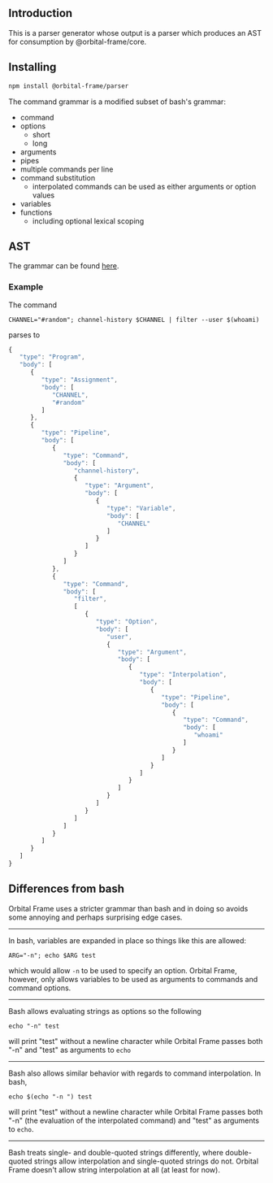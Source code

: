 ## Introduction
This is a parser generator whose output is a parser which produces an AST for
consumption by @orbital-frame/core.

## Installing
```sh
npm install @orbital-frame/parser
```

The command grammar is a modified subset of bash's grammar:
  - command
  - options
    - short
    - long
  - arguments
  - pipes
  - multiple commands per line
  - command substitution
    - interpolated commands can be used as either arguments or option values
  - variables
  - functions
    - including optional lexical scoping

## AST
The grammar can be found [here](./src/grammar/unix.pegjs).

### Example
The command
```
CHANNEL="#random"; channel-history $CHANNEL | filter --user $(whoami)
```
parses to
```js
{
   "type": "Program",
   "body": [
      {
         "type": "Assignment",
         "body": [
            "CHANNEL",
            "#random"
         ]
      },
      {
         "type": "Pipeline",
         "body": [
            {
               "type": "Command",
               "body": [
                  "channel-history",
                  {
                     "type": "Argument",
                     "body": [
                        {
                           "type": "Variable",
                           "body": [
                              "CHANNEL"
                           ]
                        }
                     ]
                  }
               ]
            },
            {
               "type": "Command",
               "body": [
                  "filter",
                  [
                     {
                        "type": "Option",
                        "body": [
                           "user",
                           {
                              "type": "Argument",
                              "body": [
                                 {
                                    "type": "Interpolation",
                                    "body": [
                                       {
                                          "type": "Pipeline",
                                          "body": [
                                             {
                                                "type": "Command",
                                                "body": [
                                                   "whoami"
                                                ]
                                             }
                                          ]
                                       }
                                    ]
                                 }
                              ]
                           }
                        ]
                     }
                  ]
               ]
            }
         ]
      }
   ]
}
```

## Differences from bash
Orbital Frame uses a stricter grammar than bash and in doing so avoids some
annoying and perhaps surprising edge cases.

***

In bash, variables are expanded in place so things like this are allowed:
```
ARG="-n"; echo $ARG test
```
which would allow `-n` to be used to specify an option. Orbital Frame, however,
only allows variables to be used as arguments to commands and command options.

***

Bash allows evaluating strings as options so the following
```
echo "-n" test
```
will print "test" without a newline character while Orbital Frame passes both
"-n" and "test" as arguments to `echo`

***

Bash also allows similar behavior with regards to command interpolation.
In bash,
```
echo $(echo "-n ") test
```
will print "test" without a newline character while Orbital Frame passes both
"-n" (the evaluation of the interpolated command) and "test" as arguments to
`echo`.

***

Bash treats single- and double-quoted strings differently, where double-quoted
strings allow interpolation and single-quoted strings do not. Orbital Frame
doesn't allow string interpolation at all (at least for now).
